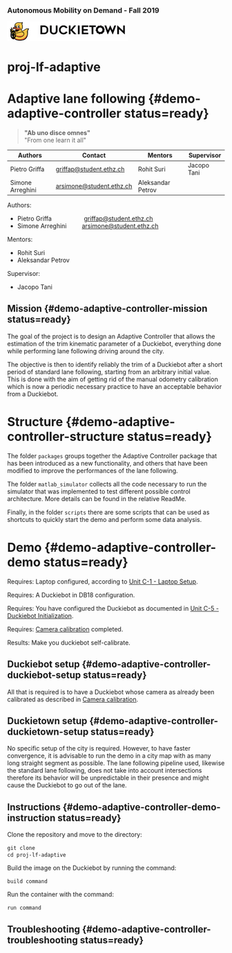 ### Autonomous Mobility on Demand - Fall 2019

<div figure-id="fig:header">
     <img src="media/duckietown_header.png" style='width: 20em'/>
</div>

# proj-lf-adaptive 

# Adaptive lane following {#demo-adaptive-controller status=ready}

> **"Ab uno disce omnes"**  <br />
> "From one learn it all" 

Authors | Contact | Mentors | Supervisor
------- | ------- | ------- | -----------
Pietro Griffa | griffap@student.ethz.ch | Rohit Suri | Jacopo Tani
Simone Arreghini | arsimone@student.ethz.ch | Aleksandar Petrov | 

Authors:
* Pietro Griffa          &nbsp; &nbsp; &nbsp; &nbsp; &nbsp; &nbsp; &nbsp; &nbsp; &nbsp; griffap@student.ethz.ch
* Simone Arreghini       &nbsp; &nbsp; &nbsp; &nbsp; arsimone@student.ethz.ch

Mentors:
* Rohit Suri
* Aleksandar Petrov

Supervisor:
* Jacopo Tani


## Mission {#demo-adaptive-controller-mission status=ready}

The goal of the project is to design an Adaptive Controller that allows the estimation of the trim kinematic parameter of a Duckiebot, everything done while performing lane following driving around the city.

The objective is then to identify reliably the trim of a Duckiebot after a short period of standard lane following, starting from an arbitrary initial value. This is done with the aim of getting rid of the manual odometry calibration which is now a  periodic necessary practice to have an acceptable behavior from a Duckiebot.


# Structure {#demo-adaptive-controller-structure status=ready}

The folder `packages` groups together the Adaptive Controller package that has been introduced as a new functionality, and others that have been modified to improve the performances of the lane following.

The folder `matlab_simulator` collects all the code necessary to run the simulator that was implemented to test different possible control architecture. More details can be found in the relative ReadMe.

Finally, in the folder `scripts` there are some scripts that can be used as shortcuts to quickly start the demo and perform some data analysis.


# Demo {#demo-adaptive-controller-demo status=ready}

<div class='requirements' markdown="1">

Requires: Laptop configured, according to [Unit C-1 - Laptop Setup](https://docs.duckietown.org/daffy/opmanual_duckiebot/out/laptop_setup.html).

Requires: A Duckiebot in DB18 configuration.

Requires: You have configured the Duckiebot as documented in [Unit C-5 - Duckiebot Initialization](https://docs.duckietown.org/daffy/opmanual_duckiebot/out/setup_duckiebot.html).

Requires: [Camera calibration](https://docs.duckietown.org/daffy/opmanual_duckiebot/out/camera_calib.html) completed.

Results: Make you duckiebot self-calibrate.

</div>

## Duckiebot setup {#demo-adaptive-controller-duckiebot-setup status=ready}

All that is required is to have a Duckiebot whose camera as already been calibrated as described in [Camera calibration](https://docs.duckietown.org/daffy/opmanual_duckiebot/out/camera_calib.html).

## Duckietown setup {#demo-adaptive-controller-duckietown-setup status=ready}

No specific setup of the city is required. However, to have faster convergence, it is advisable to run the demo in a city map with as many long straight segment as possible.
The lane following pipeline used, likewise the standard lane following, does not take into account intersections therefore its behavior will be unpredictable in their presence and might cause the Duckiebot to go out of the lane.

## Instructions {#demo-adaptive-controller-demo-instruction status=ready}

Clone the repository and move to the directory:

    git clone
    cd proj-lf-adaptive

Build the image on the Duckiebot by running the command:

    build command

Run the container with the command:

    run command


   

## Troubleshooting {#demo-adaptive-controller-troubleshooting status=ready}

